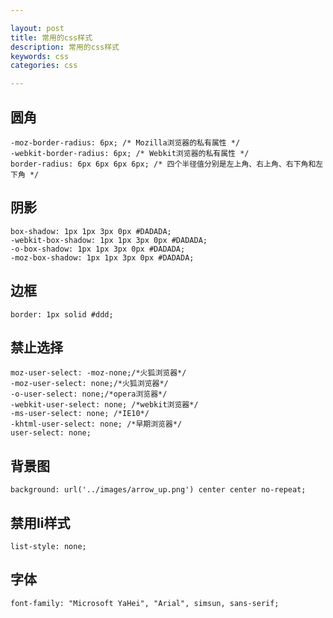 ```yaml
---

layout: post
title: 常用的css样式
description: 常用的css样式
keywords: css
categories: css

---
```


## 圆角

	-moz-border-radius: 6px; /* Mozilla浏览器的私有属性 */
	-webkit-border-radius: 6px; /* Webkit浏览器的私有属性 */
	border-radius: 6px 6px 6px 6px; /* 四个半径值分别是左上角、右上角、右下角和左下角 */

## 阴影

	box-shadow: 1px 1px 3px 0px #DADADA;
	-webkit-box-shadow: 1px 1px 3px 0px #DADADA;
	-o-box-shadow: 1px 1px 3px 0px #DADADA;
	-moz-box-shadow: 1px 1px 3px 0px #DADADA;

## 边框

	border: 1px solid #ddd;

## 禁止选择

	moz-user-select: -moz-none;/*火狐浏览器*/
	-moz-user-select: none;/*火狐浏览器*/
	-o-user-select: none;/*opera浏览器*/
	-webkit-user-select: none; /*webkit浏览器*/
	-ms-user-select: none; /*IE10*/
	-khtml-user-select: none; /*早期浏览器*/
	user-select: none;

## 背景图

	background: url('../images/arrow_up.png') center center no-repeat;

## 禁用li样式

	list-style: none;

## 字体

	font-family: "Microsoft YaHei", "Arial", simsun, sans-serif;

